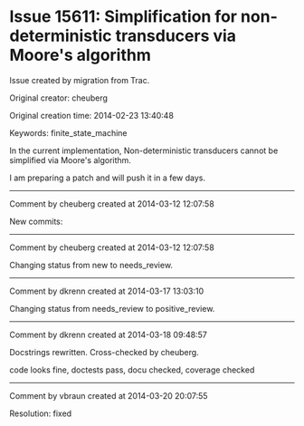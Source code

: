 # Issue 15611: Simplification for non-deterministic transducers via Moore's algorithm

Issue created by migration from Trac.

Original creator: cheuberg

Original creation time: 2014-02-23 13:40:48

Keywords: finite_state_machine

In the current implementation, Non-deterministic transducers cannot be simplified via Moore's algorithm.

I am preparing a patch and will push it in a few days.


---

Comment by cheuberg created at 2014-03-12 12:07:58

New commits:


---

Comment by cheuberg created at 2014-03-12 12:07:58

Changing status from new to needs_review.


---

Comment by dkrenn created at 2014-03-17 13:03:10

Changing status from needs_review to positive_review.


---

Comment by dkrenn created at 2014-03-18 09:48:57

Docstrings rewritten. Cross-checked by cheuberg.

code looks fine, doctests pass, docu checked, coverage checked


---

Comment by vbraun created at 2014-03-20 20:07:55

Resolution: fixed
